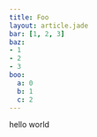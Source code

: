```yaml
---
title: Foo
layout: article.jade
bar: [1, 2, 3]
baz:
- 1
- 2
- 3
boo:
  a: 0
  b: 1
  c: 2
---
```


hello world
